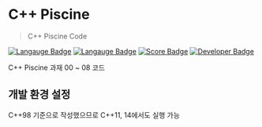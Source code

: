 # C++ Piscine
> C++ Piscine Code

[![Langauge Badge](https://img.shields.io/badge/Language-C++-orange)]()
[![Langauge Badge](https://img.shields.io/badge/C++_version-98-orange)]()
[![Score Badge](https://img.shields.io/badge/Score-100/100-blue)]()
[![Developer Badge](https://img.shields.io/badge/By-seunghoh-red)]()

C++ Piscine 과재 00 ~ 08 코드

## 개발 환경 설정

C++98 기준으로 작성했으므로 C++11, 14에서도 실행 가능
